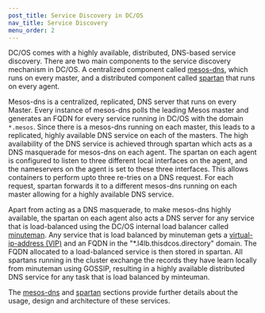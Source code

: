 ```yaml
---
post_title: Service Discovery in DC/OS
nav_title: Service Discovery
menu_order: 2
---
```


DC/OS comes with a highly available, distributed, DNS-based service discovery. There are two main components to the service discovery mechanism in DC/OS. A centralized component called [mesos-dns][4], which runs on every master, and a distributed component called [spartan][6] that runs on every agent. 

Mesos-dns is a centralized, replicated, DNS server that runs on every Master. Every instance of mesos-dns polls the leading Mesos master and generates an FQDN for every service running in DC/OS with the domain `*.mesos`. Since there is a mesos-dns running on each master, this leads to a replicated, highly available DNS service on each of the masters. The high availability of the DNS service is achieved through spartan which acts as a DNS masquerade for mesos-dns on each agent. The spartan on each agent is configured to listen to three different local interfaces on the agent, and the nameservers on the agent is set to these three interfaces. This allows containers to perform upto three re-tries on a DNS request. For each request, spartan forwards it to a different mesos-dns running on each master allowing for a highly available DNS service.

Apart from acting as a DNS masquerade, to make mesos-dns highly available, the spartan on each agent also acts a DNS server for any service that is load-balanced using the DC/OS internal load balancer called [minuteman][1]. Any service that is load balanced by minuteman gets a [virtual-ip-address (VIP)][1] and an FQDN in the "*.l4lb.thisdcos.directory" domain. The FQDN allocated to a load-balanced service is then stored in spartan. All spartans running in the cluster exchange the records they have learn locally from minuteman using GOSSIP, resulting in a highly available distributed DNS service for any task that is load balanced by minteuman.

The [mesos-dns][4] and [spartan][6] sections provide further details about the usage, design and architecture of these services.

[1]: /docs/1.9/usage/service-discovery/load-balancing-vips/virtual-ip-addresses/
[2]: /docs/1.9/usage/service-discovery/load-balancing-vips/
[3]: /docs/1.9/usage/service-discovery/marathon-lb/
[4]: /docs/1.9/usage/service-discovery/mesos-dns/
[5]: /docs/1.9/usage/service-discovery/mesos-dns/service-naming/
[6]: /docs/1.9/usage/service-discovery/spartan/
